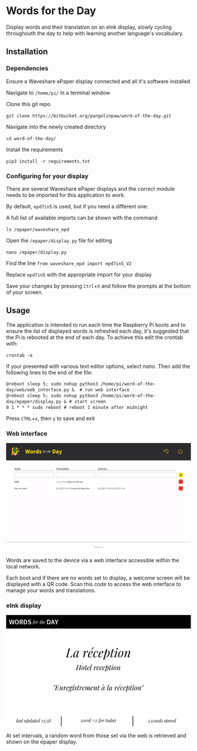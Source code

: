# Words for the Day

Display words and their translation on an eInk display, slowly cycling throughouth the day to help with learning another language's vocabulary.

## Installation


### Dependencies

Ensure a Waveshare ePaper display connected and all it's software installed

Navigate to `/home/pi/` in a terminal window

Clone this git repo

`git clone https://bitbucket.org/pangolinpaw/word-of-the-day.git`

Navigate into the newly created directory

`cd word-of-the-day/`

Install the requirements

`pip3 install -r requirements.txt`


### Configuring for your display

There are several Waveshare ePaper displays and the correct module needs to be imported for this application to work.

By default, `epd7in5` is used, but if you need a different one:

A full list of available imports can be shown with the command

`ls /epaper/waveshare_epd`

Open the `/epaper/display.py` file for editing

`nano /epaper/display.py`

Find the line `from waveshare_epd import epd7in5_V2`

Replace `epd7in5` with the appropriate import for your display

Save your changes by pressing `Ctrl`+`X` and follow the prompts at the bottom of your screen.


## Usage

The application is intended to run each time the Raspberry Pi boots and to ensure the list of displayed words is refreshed each day, it's suggested that the Pi is rebooted at the end of each day. To achieve this edit the crontab with:

`crontab -e`

If your presented with various text editor options, select *nano*. Then add the following lines to the end of the file:

```
@reboot sleep 5; sudo nohup python3 /home/pi/word-of-the-day/web/web_interface.py &  # run web interface
@reboot sleep 5; sudo nohup python3 /home/pi/word-of-the-day/epaper/display.py & # start screen 
0 1 * * * sudo reboot # reboot 1 minute after midnight

```

Press `CTRL`+`x`, then `y` to save and exit


### Web interface

![](https://github.com/GarethMurden/word_of_the_day/blob/master/screenshots/web_homepage.png?raw=true)

Words are saved to the device via a web interface accessible within the local network.

Each boot and if there are no words set to display, a welcome screen will be displayed with a QR code. Scan this code to access the web interface to manage your words and translations.

### eInk display

![](https://github.com/GarethMurden/word_of_the_day/blob/master/screenshots/screen.png?raw=true)

At set intervals, a random word from those set via the web is retrieved and shown on the epaper display.